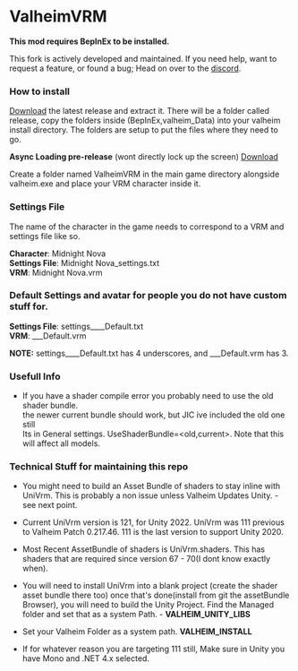 # ValheimVRM

**This mod requires BepInEx to be installed.**

This fork is actively developed and maintained. If you need help, want to request a feature, or found a bug; Head on over to the [discord](https://discord.gg/q3wuVMCvXE).

### How to install
[Download](https://github.com/aMidnightNova/ValheimVRM/releases/latest) the latest release and extract it. There will be a folder called release, copy the folders inside (BepInEx,valheim_Data) into your valheim install directory.
The folders are setup to put the files where they need to go.

**Async Loading pre-release** (wont directly lock up the screen) [Download](https://github.com/aMidnightNova/ValheimVRM/releases/tag/v1.3)

Create a folder named ValheimVRM in the main game directory alongside valheim.exe and place your VRM character inside it.


### Settings File
The name of the character in the game needs to correspond to a VRM and settings file like so.

**Character**: Midnight Nova \
**Settings File**: Midnight Nova_settings.txt \
**VRM**: Midnight Nova.vrm


### Default Settings and avatar for people you do not have custom stuff for.

**Settings File**: settings____Default.txt \
**VRM**: ___Default.vrm

**NOTE:** settings____Default.txt has 4 underscores, and ___Default.vrm has 3.

### Usefull Info
- If you have a shader compile error you probably need to use the old shader bundle. \
  the newer current bundle should work, but JIC ive included the old one still\
  Its in General settings. UseShaderBundle=<old,current>. Note that this will affect all models.

### Technical Stuff for maintaining this repo
- You might need to build an Asset Bundle of shaders to stay inline with UniVrm. This is probably a non issue
  unless Valheim Updates Unity. - see next point.
- Current UniVrm version is 121, for Unity 2022. UniVrm was 111 previous to  Valheim Patch 0.217.46. 111 is the last version to support Unity 2020.
- Most Recent AssetBundle of shaders is UniVrm.shaders. This has shaders that are required since version 67 - 70(I dont know exactly when).
- You will need to install UniVrm into a blank project (create the shader asset bundle there too)
  once that's done(install from git the assetBundle Browser), you will need to build the Unity Project. Find the Managed folder and set that
  as a system Path. - **VALHEIM_UNITY_LIBS**
- Set your Valheim Folder as a system path. **VALHEIM_INSTALL**


- If for whatever reason you are targeting 111 still, Make sure in Unity you have Mono  and .NET 4.x selected.
